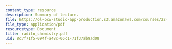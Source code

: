 ```yaml
---
content_type: resource
description: Summary of lecture.
file: https://ol-ocw-studio-app-production.s3.amazonaws.com/courses/22-55j-principles-of-radiation-interactions-fall-2004/8c7f71f5094fa48c06c171f37ab9ad08_raditn_chemistry.pdf
file_type: application/pdf
resourcetype: Document
title: raditn_chemistry.pdf
uid: 8c7f71f5-094f-a48c-06c1-71f37ab9ad08
---
```


